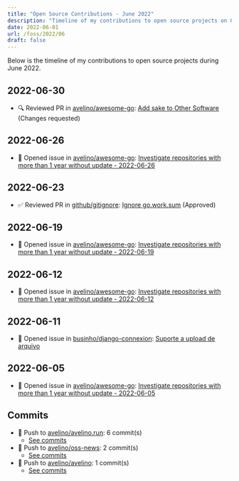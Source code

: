 ```yaml
---
title: "Open Source Contributions - June 2022"
description: "Timeline of my contributions to open source projects on GitHub during June 2022."
date: 2022-06-01
url: /foss/2022/06
draft: false
---
```


Below is the timeline of my contributions to open source projects during June 2022.

## 2022-06-30

- 🔍 Reviewed PR in [avelino/awesome-go](https://github.com/avelino/awesome-go): [Add sake to Other Software](https://github.com/avelino/awesome-go/pull/4279#pullrequestreview-1024874931) (Changes requested)

## 2022-06-26

- 🐛 Opened issue in [avelino/awesome-go](https://github.com/avelino/awesome-go): [Investigate repositories with more than 1 year without update - 2022-06-26](https://github.com/avelino/awesome-go/issues/4301)

## 2022-06-23

- ✅ Reviewed PR in [github/gitignore](https://github.com/github/gitignore): [Ignore go.work.sum](https://github.com/github/gitignore/pull/4081#pullrequestreview-1016891035) (Approved)

## 2022-06-19

- 🐛 Opened issue in [avelino/awesome-go](https://github.com/avelino/awesome-go): [Investigate repositories with more than 1 year without update - 2022-06-19](https://github.com/avelino/awesome-go/issues/4288)

## 2022-06-12

- 🐛 Opened issue in [avelino/awesome-go](https://github.com/avelino/awesome-go): [Investigate repositories with more than 1 year without update - 2022-06-12](https://github.com/avelino/awesome-go/issues/4272)

## 2022-06-11

- 🐛 Opened issue in [businho/django-connexion](https://github.com/businho/django-connexion): [Suporte a upload de arquivo](https://github.com/businho/django-connexion/issues/9)

## 2022-06-05

- 🐛 Opened issue in [avelino/awesome-go](https://github.com/avelino/awesome-go): [Investigate repositories with more than 1 year without update - 2022-06-05](https://github.com/avelino/awesome-go/issues/4255)

## Commits

- 🔨 Push to [avelino/avelino.run](https://github.com/avelino/avelino.run): 6 commit(s)
  - [See commits](https://github.com/avelino/avelino.run/commits?author=avelino&since=2022-06-01T00:00:00Z&until=2022-06-30T23:59:59Z)
- 🔨 Push to [avelino/oss-news](https://github.com/avelino/oss-news): 2 commit(s)
  - [See commits](https://github.com/avelino/oss-news/commits?author=avelino&since=2022-06-01T00:00:00Z&until=2022-06-30T23:59:59Z)
- 🔨 Push to [avelino/avelino](https://github.com/avelino/avelino): 1 commit(s)
  - [See commits](https://github.com/avelino/avelino/commits?author=avelino&since=2022-06-01T00:00:00Z&until=2022-06-30T23:59:59Z)

